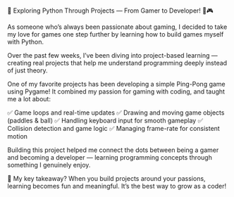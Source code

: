 🚀 Exploring Python Through Projects — From Gamer to Developer! 🐍🎮

As someone who’s always been passionate about gaming, I decided to take my love for games one step further by learning how to build games myself with Python.

Over the past few weeks, I’ve been diving into project-based learning — creating real projects that help me understand programming deeply instead of just theory.

One of my favorite projects has been developing a simple Ping-Pong game using Pygame! It combined my passion for gaming with coding, and taught me a lot about:

✅ Game loops and real-time updates
✅ Drawing and moving game objects (paddles & ball)
✅ Handling keyboard input for smooth gameplay
✅ Collision detection and game logic
✅ Managing frame-rate for consistent motion

Building this project helped me connect the dots between being a gamer and becoming a developer — learning programming concepts through something I genuinely enjoy.

🌟 My key takeaway? When you build projects around your passions, learning becomes fun and meaningful. It’s the best way to grow as a coder!
